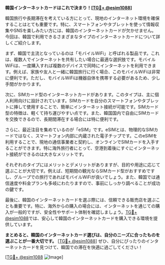 **韓国インターネットカードはこれで決まり！[[TG💪+ @esim1088](https://t.me/s/esim1088)]**

韓国旅行や長期滞在を考えている方にとって、現地のインターネット環境を確保することはとても重要です。特に、スマートフォンやタブレットを使って情報収集やSNSを楽しみたい方には、韓国のインターネットカードが欠かせません。今回は、韓国で利用できるさまざまなタイプのインターネットカードについて詳しくご紹介します。

まず、韓国で主流となっているのは「モバイルWiFi」と呼ばれる製品です。これは、複数人でインターネットを共有したい場合に最適な選択肢です。モバイルWiFiは、一度購入すれば複数のデバイスで同時にインターネットを利用できます。例えば、家族や友人と一緒に韓国旅行に行く場合、このモバイルWiFiは非常に便利です。ただし、モバイルWiFiは機器自体を携帯する必要があるため、少し手間がかかります。

次に、SIMカード型のインターネットカードがあります。このタイプは、主に個人利用向けに設計されています。SIMカードを自分のスマートフォンやタブレットに挿して使用することで、簡単にインターネット接続が可能です。SIMカード型の特徴は、軽くて持ち運びやすい点です。また、韓国国内で自由にSIMカードを交換できるので、長期間滞在する場合には特に便利です。

さらに、最近注目を集めているのが「eSIM」です。eSIMとは、物理的なSIMカードではなく、スマートフォン内部に内蔵された電子チップです。このeSIMを利用することで、現地の通信事業者と契約し、オンラインでSIMカードを入手することができます。特に海外旅行者にとって、空港到着後にすぐにインターネット接続ができるのは大きなメリットです。

それぞれのタイプにはメリットとデメリットがありますが、目的や用途に応じて選ぶことが大切です。例えば、短期間の観光ならSIMカード型がおすすめですし、グループでの旅行であればモバイルWiFiが良いでしょう。また、韓国では通信速度や料金プランも多岐にわたりますので、事前にしっかり調べることが成功の鍵です。

最後に、韓国のインターネットカードを選ぶ際には、信頼できる販売店を選ぶことも重要です。特に、海外からの購入の場合には、インターネットを通じての購入が一般的ですが、安全性やサポート体制を確認しましょう。[TG💪+ @esim1088](https://t.me/s/esim1088)では、安心して韓国のインターネットカードを購入できる環境を提供しています。

**まとめると、韓国のインターネットカード選びは、自分のニーズに合ったものを選ぶことが一番大切です。** [[TG💪+ @esim1088](https://t.me/s/esim1088)] ぜひ、自分にぴったりのインターネットカードを見つけて、韓国での滞在を快適に過ごしてください！

[[TG💪+ @esim1088](https://t.me/s/esim1088) ![Image](https://i.postimg.cc/Y0z9fWf4/image.png)]